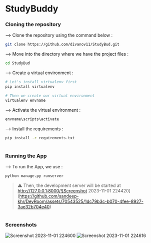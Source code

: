 # StudyBuddy
</div>

### Cloning the repository

--> Clone the repository using the command below :
```bash
git clone https://github.com/divanov11/StudyBud.git

```

--> Move into the directory where we have the project files : 
```bash
cd StudyBud

```

--> Create a virtual environment :
```bash
# Let's install virtualenv first
pip install virtualenv

# Then we create our virtual environment
virtualenv envname

```

--> Activate the virtual environment :
```bash
envname\scripts\activate

```

--> Install the requirements :
```bash
pip install -r requirements.txt

```

#

### Running the App

--> To run the App, we use :
```bash
python manage.py runserver

```

> ⚠ Then, the development server will be started at http://127.0.0.1:8000/![Screenshot 2023-11-01 224420](https://github.com/sandeep-khr/DevRoom/assets/70543525/1dc79b3c-b070-4fee-8927-3ae32b704e40)


#

### Screenshots
![Screenshot 2023-11-01 224600](https://github.com/sandeep-khr/DevRoom/assets/70543525/4f77a4fa-8642-4e7b-9a91-11d52f650b89)
![Screenshot 2023-11-01 224616](https://github.com/sandeep-khr/DevRoom/assets/70543525/64ad07ca-2868-49c8-bd5f-3d1f7b321077)


